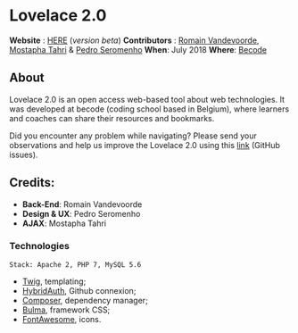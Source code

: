  # Lovelace 2.0
**Website** : [HERE](#) (*version beta*)
**Contributors** : [Romain Vandevoorde](https://github.com/RomainVandevoorde/),  [Mostapha Tahri](https://github.com/tahrimostapha/) & [Pedro Seromenho](https://github.com/pedroseromenho)
**When**: July 2018
**Where**: [Becode](https://www.becode.org/)

## About

Lovelace 2.0 is an open access web-based tool about web technologies. It was developed at becode (coding school based in Belgium), where learners and coaches can share their resources and bookmarks.

Did you encounter any problem while navigating? Please send your observations and help us improve the Lovelace 2.0 using this [link](https://github.com/RomainVandevoorde/Lovelace-Bookmarks/issues) (GitHub issues).

## Credits:

- **Back-End**: Romain Vandevoorde
- **Design & UX**: Pedro Seromenho
- **AJAX**: Mostapha Tahri

### Technologies
`Stack: Apache 2, PHP 7, MySQL 5.6`


- [Twig](https://twig.symfony.com/), templating;
- [HybridAuth](https://github.com/hybridauth/hybridauth), Github connexion;
- [Composer](https://getcomposer.org/), dependency manager;
- [Bulma](https://bulma.io/), framework CSS;
- [FontAwesome](https://fontawesome.com/), icons.
